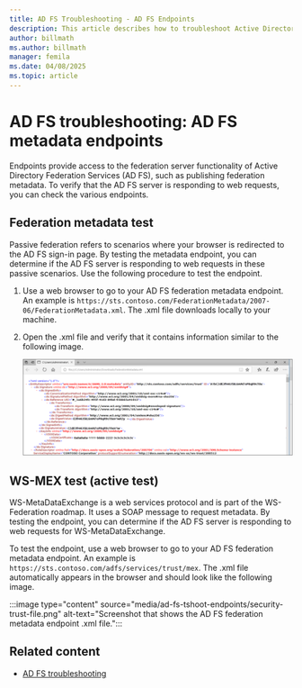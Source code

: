 ```yaml
---
title: AD FS Troubleshooting - AD FS Endpoints
description: This article describes how to troubleshoot Active Directory Federation Services (AD FS) endpoints.
author: billmath
ms.author: billmath
manager: femila
ms.date: 04/08/2025
ms.topic: article
---
```


# AD FS troubleshooting: AD FS metadata endpoints

Endpoints provide access to the federation server functionality of Active Directory Federation Services (AD FS), such as publishing federation metadata. To verify that the AD FS server is responding to web requests, you can check the various endpoints.

## Federation metadata test

Passive federation refers to scenarios where your browser is redirected to the AD FS sign-in page. By testing the metadata endpoint, you can determine if the AD FS server is responding to web requests in these passive scenarios. Use the following procedure to test the endpoint.

1. Use a web browser to go to your AD FS federation metadata endpoint. An example is `https://sts.contoso.com/FederationMetadata/2007-06/FederationMetadata.xml`. The .xml file downloads locally to your machine.
1. Open the .xml file and verify that it contains information similar to the following image.

   ![Screenshot that shows a passive scenario.](media/ad-fs-tshoot-endpoints/meta2.png)

## WS-MEX test (active test)

WS-MetaDataExchange is a web services protocol and is part of the WS-Federation roadmap. It uses a SOAP message to request metadata. By testing the endpoint, you can determine if the AD FS server is responding to web requests for WS-MetaDataExchange.

To test the endpoint, use a web browser to go to your AD FS federation metadata endpoint. An example is `https://sts.contoso.com/adfs/services/trust/mex`. The .xml file automatically appears in the browser and should look like the following image.

   :::image type="content" source="media/ad-fs-tshoot-endpoints/security-trust-file.png" alt-text="Screenshot that shows the AD FS federation metadata endpoint .xml file.":::

## Related content

- [AD FS troubleshooting](ad-fs-tshoot-overview.md)
